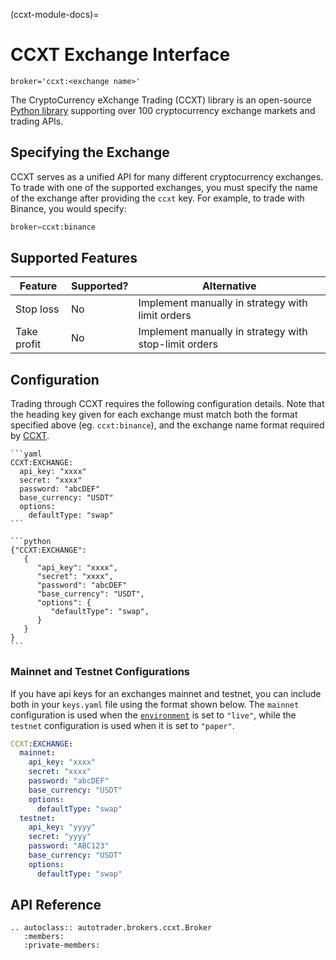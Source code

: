 (ccxt-module-docs)=
# CCXT Exchange Interface
`broker='ccxt:<exchange name>'`

The CryptoCurrency eXchange Trading (CCXT) library is an open-source 
[Python library](https://github.com/ccxt/ccxt) supporting over 100 
cryptocurrency exchange markets and trading APIs.



## Specifying the Exchange
CCXT serves as a unified API for many different cryptocurrency exchanges.
To trade with one of the supported exchanges, you must specify the name
of the exchange after providing the `ccxt` key. For example, to trade 
with Binance, you would specify:


```python
broker=ccxt:binance
```


## Supported Features

| Feature | Supported? | Alternative | 
| ------- | ---------- | ----------- |
| Stop loss | No | Implement manually in strategy with limit orders |
| Take profit | No | Implement manually in strategy with stop-limit orders |


## Configuration

Trading through CCXT requires the following configuration details. Note that
the heading key given for each exchange must match both the format specified
above (eg. `ccxt:binance`), and the exchange name format required by 
[CCXT](https://github.com/ccxt/ccxt).

````{tab} keys.yaml configuration
```yaml
CCXT:EXCHANGE:
  api_key: "xxxx"
  secret: "xxxx"
  password: "abcDEF"
  base_currency: "USDT"
  options:
    defaultType: "swap"
```
````
````{tab} Dictionary configuration
```python
{"CCXT:EXCHANGE":
   {
      "api_key": "xxxx",
      "secret": "xxxx",
      "password": "abcDEF"
      "base_currency": "USDT",
      "options": {
         "defaultType": "swap",
      }
   }
}
```
````

### Mainnet and Testnet Configurations
If you have api keys for an exchanges mainnet and testnet, you 
can include both in your `keys.yaml` file using the format shown
below. The `mainnet` configuration is used when the 
[`environment`](autotrader-configure) is set to `"live"`, while 
the `testnet` configuration is used when it is set to `"paper"`.

```yaml
CCXT:EXCHANGE:
  mainnet:
    api_key: "xxxx"
    secret: "xxxx"
    password: "abcDEF"
    base_currency: "USDT"
    options:
      defaultType: "swap"
  testnet:
    api_key: "yyyy"
    secret: "yyyy"
    password: "ABC123"
    base_currency: "USDT"
    options:
      defaultType: "swap"
```


## API Reference
```{eval-rst}
.. autoclass:: autotrader.brokers.ccxt.Broker
   :members:
   :private-members:
```
